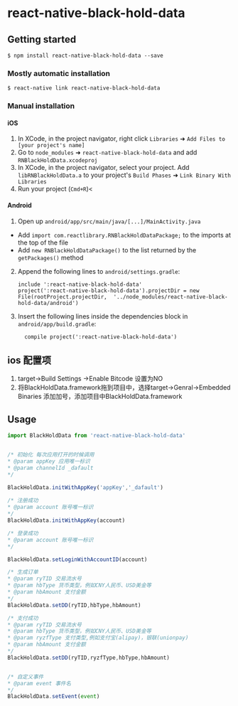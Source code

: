 
# react-native-black-hold-data

## Getting started

`$ npm install react-native-black-hold-data --save`

### Mostly automatic installation

`$ react-native link react-native-black-hold-data`

### Manual installation


#### iOS

1. In XCode, in the project navigator, right click `Libraries` ➜ `Add Files to [your project's name]`
2. Go to `node_modules` ➜ `react-native-black-hold-data` and add `RNBlackHoldData.xcodeproj`
3. In XCode, in the project navigator, select your project. Add `libRNBlackHoldData.a` to your project's `Build Phases` ➜ `Link Binary With Libraries`
4. Run your project (`Cmd+R`)<


#### Android

1. Open up `android/app/src/main/java/[...]/MainActivity.java`
  - Add `import com.reactlibrary.RNBlackHoldDataPackage;` to the imports at the top of the file
  - Add `new RNBlackHoldDataPackage()` to the list returned by the `getPackages()` method
2. Append the following lines to `android/settings.gradle`:
  	```
  	include ':react-native-black-hold-data'
  	project(':react-native-black-hold-data').projectDir = new File(rootProject.projectDir, 	'../node_modules/react-native-black-hold-data/android')
  	```
3. Insert the following lines inside the dependencies block in `android/app/build.gradle`:
  	```
      compile project(':react-native-black-hold-data')
  	```

## ios 配置项
1. target->Build Settings ->Enable Bitcode 设置为NO
2. 将BlackHoldData.framework拖到项目中，选择target->Genral->Embedded Binaries 添加加号，添加项目中BlackHoldData.framework


## Usage
```javascript
import BlackHoldData from 'react-native-black-hold-data'


/* 初始化 每次应用打开的时候调用
* @param appKey 应用唯一标识
* @param channelId _dafault
*/

BlackHoldData.initWithAppKey('appKey','_dafault')
 
/* 注册成功
* @param account 账号唯一标识
*/
BlackHoldData.initWithAppKey(account)

/* 登录成功
* @param account 账号唯一标识
*/

BlackHoldData.setLoginWithAccountID(account)

/* 生成订单
* @param ryTID 交易流水号
* @param hbType 货币类型，例如CNY人民币、USD美金等
* @param hbAmount 支付金额
*/
BlackHoldData.setDD(ryTID,hbType,hbAmount)

/* 支付成功
* @param ryTID 交易流水号
* @param hbType 货币类型，例如CNY人民币、USD美金等
* @param ryzfType 支付类型,例如支付宝(alipay)，银联(unionpay)
* @param hbAmount 支付金额
*/
BlackHoldData.setDD(ryTID,ryzfType,hbType,hbAmount)


/* 自定义事件
* @param event 事件名
*/
BlackHoldData.setEvent(event)

  
